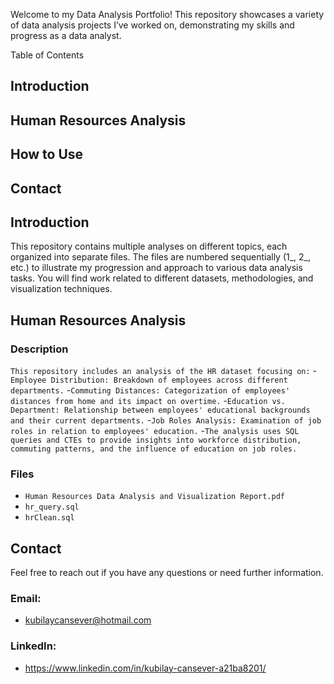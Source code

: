Welcome to my Data Analysis Portfolio! This repository showcases a variety of data analysis projects I’ve worked on, demonstrating my skills and progress as a data analyst.

Table of Contents
## Introduction

## Human Resources Analysis

## How to Use

## Contact

<h2 id="introduction">Introduction</h2>

This repository contains multiple analyses on different topics, each organized into separate files. The files are numbered sequentially (1_, 2_, etc.) to illustrate my progression and approach to various data analysis tasks. You will find work related to different datasets, methodologies, and visualization techniques.

<h2 id="human-resources-analysis">Human Resources Analysis</h2>

### Description
`This repository includes an analysis of the HR dataset focusing on:`
-`Employee Distribution: Breakdown of employees across different departments.`
-`Commuting Distances: Categorization of employees' distances from home and its impact on overtime.`
-`Education vs. Department: Relationship between employees' educational backgrounds and their current departments.`
-`Job Roles Analysis: Examination of job roles in relation to employees' education.`
-`The analysis uses SQL queries and CTEs to provide insights into workforce distribution, commuting patterns, and the influence of education on job roles.`

### Files
- `Human Resources Data Analysis and Visualization Report.pdf`
- `hr_query.sql`
- `hrClean.sql`


<h2 id="contact">Contact</h2>
Feel free to reach out if you have any questions or need further information.

### Email: 
- kubilaycansever@hotmail.com

### LinkedIn: 
- https://www.linkedin.com/in/kubilay-cansever-a21ba8201/
